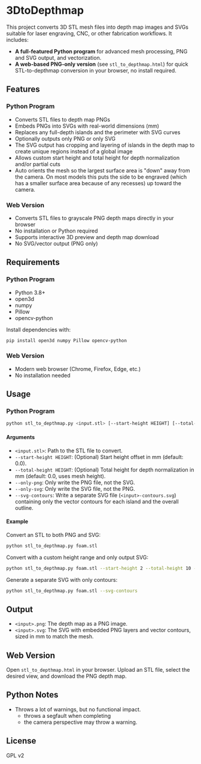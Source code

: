 # 3DtoDepthmap

This project converts 3D STL mesh files into depth map images and SVGs suitable for laser engraving, CNC, or other fabrication workflows. It includes:

- **A full-featured Python program** for advanced mesh processing, PNG and SVG output, and vectorization.
- **A web-based PNG-only version** (see `stl_to_depthmap.html`) for quick STL-to-depthmap conversion in your browser, no install required.

## Features

### Python Program
- Converts STL files to depth map PNGs
- Embeds PNGs into SVGs with real-world dimensions (mm)
- Replaces any full-depth islands and the perimeter with SVG curves
- Optionally outputs only PNG or only SVG
- The SVG output has cropping and layering of islands in the depth map to create unique regions instead of a global image
- Allows custom start height and total height for depth normalization and/or partial cuts
- Auto orients the mesh so the largest surface area is "down" away from the camera. On most models this puts the side to be engraved (which has a smaller surface area because of any recesses) up toward the camera.

### Web Version
- Converts STL files to grayscale PNG depth maps directly in your browser
- No installation or Python required
- Supports interactive 3D preview and depth map download
- No SVG/vector output (PNG only)

## Requirements

### Python Program
- Python 3.8+
- open3d
- numpy
- Pillow
- opencv-python

Install dependencies with:
```bash
pip install open3d numpy Pillow opencv-python
```

### Web Version
- Modern web browser (Chrome, Firefox, Edge, etc.)
- No installation needed

## Usage

### Python Program

```bash
python stl_to_depthmap.py <input.stl> [--start-height HEIGHT] [--total-height HEIGHT] [--only-png] [--only-svg] [--svg-contours]
```

#### Arguments
- `<input.stl>`: Path to the STL file to convert.
- `--start-height HEIGHT`: (Optional) Start height offset in mm (default: 0.0).
- `--total-height HEIGHT`: (Optional) Total height for depth normalization in mm (default: 0.0, uses mesh height).
- `--only-png`: Only write the PNG file, not the SVG.
- `--only-svg`: Only write the SVG file, not the PNG.
- `--svg-contours`: Write a separate SVG file (`<input>-contours.svg`) containing only the vector contours for each island and the overall outline.

#### Example
Convert an STL to both PNG and SVG:
```bash
python stl_to_depthmap.py foam.stl
```

Convert with a custom height range and only output SVG:
```bash
python stl_to_depthmap.py foam.stl --start-height 2 --total-height 10 --only-svg
```

Generate a separate SVG with only contours:
```bash
python stl_to_depthmap.py foam.stl --svg-contours
```

## Output
- `<input>.png`: The depth map as a PNG image.
- `<input>.svg`: The SVG with embedded PNG layers and vector contours, sized in mm to match the mesh.  

## Web Version

Open `stl_to_depthmap.html` in your browser. Upload an STL file, select the desired view, and download the PNG depth map.

## Python Notes
 - Throws a lot of warnings, but no functional impact.
   - throws a segfault when completing
   - the camera perspective may throw a warning.

## License
GPL v2